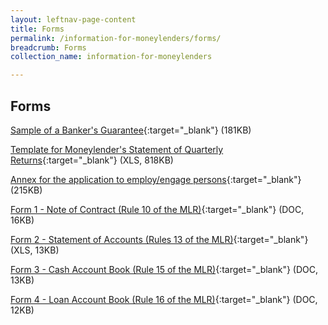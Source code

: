 ```yaml
---
layout: leftnav-page-content
title: Forms
permalink: /information-for-moneylenders/forms/
breadcrumb: Forms
collection_name: information-for-moneylenders

---
```


Forms
---
[Sample of a Banker's Guarantee](/files/BANKERSGUARANTEEFORMAT_01082017.pdf){:target="_blank"} (181KB)

[Template for Moneylender's Statement of Quarterly Returns](/files/CopyofMoneylender_Returns_version2_2_14Jan2016_1.xls){:target="_blank"} (XLS, 818KB)

[Annex for the application to employ/engage persons](/files/EDC_revisedannexA_02082017.pdf){:target="_blank"} (215KB)

[Form 1 - Note of Contract (Rule 10 of the MLR)](/files/Form1-NoteofContract(Rule10oftheMLR).docx){:target="_blank"} (DOC, 16KB)

[Form 2 - Statement of Accounts (Rules 13 of the MLR)](/files/Form2-StatementofAccounts(Rule13oftheMLR).xlsx){:target="_blank"} (XLS, 13KB)

[Form 3 - Cash Account Book (Rule 15 of the MLR)](/files/Form3-CashAccountBook(Rule15oftheMLR).docx){:target="_blank"} (DOC, 13KB)

[Form 4 - Loan Account Book (Rule 16 of the MLR)](/files/Form4-LoanAccountBook(Rule16oftheMLR).docx){:target="_blank"} (DOC, 12KB)
